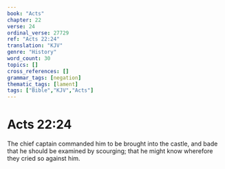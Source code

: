 ```yaml
---
book: "Acts"
chapter: 22
verse: 24
ordinal_verse: 27729
ref: "Acts 22:24"
translation: "KJV"
genre: "History"
word_count: 30
topics: []
cross_references: []
grammar_tags: [negation]
thematic_tags: [lament]
tags: ["Bible","KJV","Acts"]
---
```


# Acts 22:24

The chief captain commanded him to be brought into the castle, and bade that he should be examined by scourging; that he might know wherefore they cried so against him.
